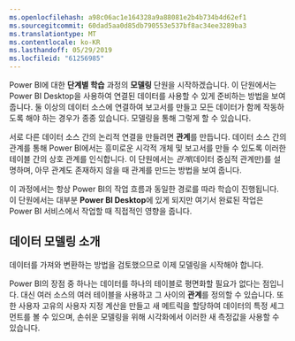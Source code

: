 ```yaml
---
ms.openlocfilehash: a98c06ac1e164328a9a88081e2b4b734b4d62ef1
ms.sourcegitcommit: 60dad5aa0d85db790553e537bf8ac34ee3289ba3
ms.translationtype: MT
ms.contentlocale: ko-KR
ms.lasthandoff: 05/29/2019
ms.locfileid: "61256985"
---
```

Power BI에 대한 **단계별 학습** 과정의 **모델링** 단원을 시작하겠습니다. 이 단원에서는 Power BI Desktop을 사용하여 연결된 데이터를 사용할 수 있게 준비하는 방법을 보여 줍니다. 둘 이상의 데이터 소스에 연결하여 보고서를 만들고 모든 데이터가 함께 작동하도록 해야 하는 경우가 종종 있습니다. 모델링을 통해 그렇게 할 수 있습니다.

서로 다른 데이터 소스 간의 논리적 연결을 만들려면 **관계**를 만듭니다. 데이터 소스 간의 관계를 통해 Power BI에서는 흥미로운 시각적 개체 및 보고서를 만들 수 있도록 이러한 테이블 간의 상호 관계를 인식합니다. 이 단원에서는 *관계*(데이터 중심적 관계만)를 설명하며, 아무 관계도 존재하지 않을 때 관계를 만드는 방법을 보여 줍니다.

이 과정에서는 항상 Power BI의 작업 흐름과 동일한 경로를 따라 학습이 진행됩니다. 이 단원에서는 대부분 **Power BI Desktop**에 있게 되지만 여기서 완료된 작업은 Power BI 서비스에서 작업할 때 직접적인 영향을 줍니다.

## <a name="introduction-to-modeling-your-data"></a>데이터 모델링 소개
데이터를 가져와 변환하는 방법을 검토했으므로 이제 모델링을 시작해야 합니다.

Power BI의 장점 중 하나는 데이터를 하나의 테이블로 평면화할 필요가 없다는 점입니다. 대신 여러 소스의 여러 테이블을 사용하고 그 사이의 **관계**를 정의할 수 있습니다. 또한 사용자 고유의 사용자 지정 계산을 만들고 새 메트릭을 할당하여 데이터의 특정 세그먼트를 볼 수 있으며, 손쉬운 모델링을 위해 시각화에서 이러한 새 측정값을 사용할 수 있습니다.

